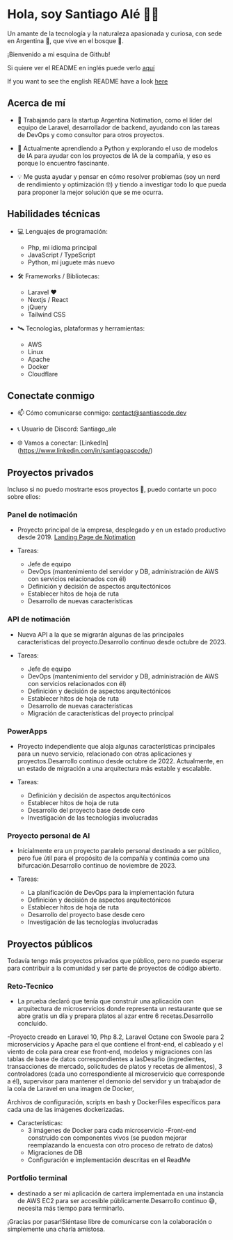 <!-- 
Santiascode/SantiaScode es un repositorio ✨ ✨ especial ✨ ✨ ✨ ✨ ✨ ✨ ✨ ✨ Repositorio especial porque su `readMe.md` (este archivo) aparece en su perfil GitHub.
Puede hacer clic en el enlace de vista previa para echar un vistazo a sus cambios.
 -->

# Hola, soy Santiago Alé 👋😁

Un amante de la tecnología y la naturaleza apasionada y curiosa, con sede en Argentina 🧉, que vive en el bosque 🌲.

¡Bienvenido a mi esquina de Github!

Si quiere ver el README en inglés puede verlo [aquí](./README.md)

If you want to see the english README have a look [here](./README.md)

## Acerca de mí

- 🦾 Trabajando para la startup Argentina Notimation, como el líder del equipo de Laravel, desarrollador de backend, ayudando con las tareas de DevOps y como consultor para otros proyectos.

- 🌱 Actualmente aprendiendo a Python y explorando el uso de modelos de IA para ayudar con los proyectos de IA de la compañía, y eso es porque lo encuentro fascinante.

- 💡 Me gusta ayudar y pensar en cómo resolver problemas (soy un nerd de rendimiento y optimización 🤓) y tiendo a investigar todo lo que pueda para proponer la mejor solución que se me ocurra.

## Habilidades técnicas

- 💻 Lenguajes de programación:
  - Php, mi idioma principal
  - JavaScript / TypeScript
  - Python, mi juguete más nuevo

- 🛠️ Frameworks / Bibliotecas:
  - Laravel ❤️
  - Nextjs / React
  - jQuery
  - Tailwind CSS

- 🛰️ Tecnologías, plataformas y herramientas:
  - AWS
  - Linux
  - Apache
  - Docker
  - Cloudflare

## Conectate conmigo

- 📫 Cómo comunicarse conmigo: contact@santiascode.dev

- 📞 Usuario de Discord: Santiago_ale

- 🌐 Vamos a conectar: [LinkedIn] (https://www.linkedin.com/in/santiagoascode/)

## Proyectos privados

Incluso si no puedo mostrarte esos proyectos 🙌, puedo contarte un poco sobre ellos:

### Panel de notimación

- Proyecto principal de la empresa, desplegado y en un estado productivo desde 2019. [Landing Page de Notimation](https://notimation.com/es)

- Tareas:
  - Jefe de equipo
  - DevOps (mantenimiento del servidor y DB, administración de AWS con servicios relacionados con él)
  - Definición y decisión de aspectos arquitectónicos
  - Establecer hitos de hoja de ruta
  - Desarrollo de nuevas características

### API de notimación

- Nueva API a la que se migrarán algunas de las principales características del proyecto.Desarrollo continuo desde octubre de 2023.

- Tareas:
  - Jefe de equipo
  - DevOps (mantenimiento del servidor y DB, administración de AWS con servicios relacionados con él)
  - Definición y decisión de aspectos arquitectónicos
  - Establecer hitos de hoja de ruta
  - Desarrollo de nuevas características
  - Migración de características del proyecto principal

### PowerApps

- Proyecto independiente que aloja algunas características principales para un nuevo servicio, relacionado con otras aplicaciones y proyectos.Desarrollo continuo desde octubre de 2022. Actualmente, en un estado de migración a una arquitectura más estable y escalable.

- Tareas:
  - Definición y decisión de aspectos arquitectónicos
  - Establecer hitos de hoja de ruta
  - Desarrollo del proyecto base desde cero
  - Investigación de las tecnologías involucradas

### Proyecto personal de AI

- Inicialmente era un proyecto paralelo personal destinado a ser público, pero fue útil para el propósito de la compañía y continúa como una bifurcación.Desarrollo continuo de noviembre de 2023.

- Tareas:
  - La planificación de DevOps para la implementación futura
  - Definición y decisión de aspectos arquitectónicos
  - Establecer hitos de hoja de ruta
  - Desarrollo del proyecto base desde cero
  - Investigación de las tecnologías involucradas

## Proyectos públicos

Todavía tengo más proyectos privados que público, pero no puedo esperar para contribuir a la comunidad y ser parte de proyectos de código abierto.

### Reto-Tecnico

- La prueba declaró que tenía que construir una aplicación con arquitectura de microservicios donde representa un restaurante que se abre gratis un día y prepara platos al azar entre 6 recetas.Desarrollo concluido.

-Proyecto creado en Laravel 10, Php 8.2, Laravel Octane con Swoole para 2 microservicios y Apache para el que contiene el front-end, el cableado y el viento de cola para crear ese front-end, modelos y migraciones con las tablas de base de datos correspondientes a lasDesafío (ingredientes, transacciones de mercado, solicitudes de platos y recetas de alimentos), 3 controladores (cada uno correspondiente al microservicio que corresponde a él), supervisor para mantener el demonio del servidor y un trabajador de la cola de Laravel en una imagen de Docker,

Archivos de configuración, scripts en bash y DockerFiles específicos para cada una de las imágenes dockerizadas.

- Características:
  - 3 imágenes de Docker para cada microservicio
  -Front-end construido con componentes vivos (se pueden mejorar reemplazando la encuesta con otro proceso de retrato de datos)
  - Migraciones de DB
  - Configuración e implementación descritas en el ReadMe

### Portfolio terminal

- destinado a ser mi aplicación de cartera implementada en una instancia de AWS EC2 para ser accesible públicamente.Desarrollo continuo 😅, necesita más tiempo para terminarlo.

¡Gracias por pasar!Siéntase libre de comunicarse con la colaboración o simplemente una charla amistosa.